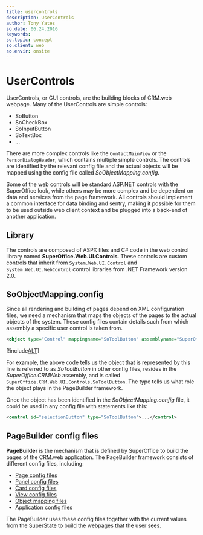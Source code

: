 ```yaml
---
title: usercontrols
description: UserControls
author: Tony Yates
so.date: 06.24.2016
keywords:
so.topic: concept
so.client: web
so.envir: onsite
---
```


# UserControls

UserControls, or GUI controls, are the building blocks of CRM.web webpage. Many of the UserControls are simple controls:

* SoButton
* SoCheckBox
* SoInputButton
* SoTextBox
* ...

There are more complex controls like the `ContactMainView` or the `PersonDialogHeader`, which contains multiple simple controls. The controls are identified by the relevant config file and the actual objects will be mapped using the config file called *SoObjectMapping.config*.

Some of the web controls will be standard ASP.NET controls with the SuperOffice look, while others may be more complex and be dependent on data and services from the page framework. All controls should implement a common interface for data binding and sentry, making it possible for them to be used outside web client context and be plugged into a back-end of another application.

## Library

The controls are composed of ASPX files and C# code in the web control library named **SuperOffice.Web.UI.Controls**. These controls are custom controls that inherit from `System.Web.UI.Control` and `System.Web.UI.WebControl` control libraries from .NET Framework version 2.0.

## SoObjectMapping.config

Since all rendering and building of pages depend on XML configuration files, we need a mechanism that maps the objects of the pages to the actual objects of the system. These config files contain details such from which assembly a specific user control is taken from.

```XML
<object type="Control" mappingname="SoToolButton" assemblyname="SuperOffice.CRMWeb" objectname="SuperOffice.CRM.Web.UI.Controls.SoToolButton"></object>
```

[!include[ALT](../includes/object-parameters.md)]

For example, the above code tells us the object that is represented by this line is referred to as *SoToolButton* in other config files, resides in the *SuperOffice.CRMWeb* assembly, and is called `SuperOffice.CRM.Web.UI.Controls.SoToolButton`. The type tells us what role the object plays in the PageBuilder framework.

Once the object has been identified in the *SoObjectMapping.config* file, it could be used in any config file with statements like this:

```XML
<control id="selectionButton" type="SoToolButton">...</control>
```

## PageBuilder config files

**PageBuilder** is the mechanism that is defined by SuperOffice to build the pages of the CRM.web application. The PageBuilder framework consists of different config files, including:

* [Page config files][2]
* [Panel config files][3]
* [Card config files][4]
* [View config files][5]
* [Object mapping files][6]
* [Application config files][7]

The PageBuilder uses these config files together with the current values from the [SuperState][1] to build the webpages that the user sees.

<!-- Referenced links -->
[1]: ../superstate/index.md
[2]: ../config/page.md
[3]: ../config/panel.md
[4]: ../config/card.md
[5]: ../config/view.md
[6]: ../config/object-mapping.md
[7]: ../config/soapplicationconfiguration.md

<!-- Referenced images -->
